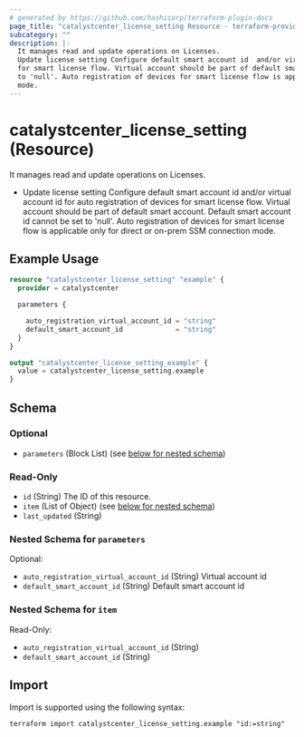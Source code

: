 ```yaml
---
# generated by https://github.com/hashicorp/terraform-plugin-docs
page_title: "catalystcenter_license_setting Resource - terraform-provider-catalystcenter"
subcategory: ""
description: |-
  It manages read and update operations on Licenses.
  Update license setting Configure default smart account id  and/or virtual account id for auto registration of devices
  for smart license flow. Virtual account should be part of default smart account. Default smart account id cannot be set
  to 'null'. Auto registration of devices for smart license flow is applicable only for direct or on-prem SSM connection
  mode.
---
```


# catalystcenter_license_setting (Resource)

It manages read and update operations on Licenses.

- Update license setting Configure default smart account id  and/or virtual account id for auto registration of devices
for smart license flow. Virtual account should be part of default smart account. Default smart account id cannot be set
to 'null'. Auto registration of devices for smart license flow is applicable only for direct or on-prem SSM connection
mode.

## Example Usage

```terraform
resource "catalystcenter_license_setting" "example" {
  provider = catalystcenter

  parameters {

    auto_registration_virtual_account_id = "string"
    default_smart_account_id             = "string"
  }
}

output "catalystcenter_license_setting_example" {
  value = catalystcenter_license_setting.example
}
```

<!-- schema generated by tfplugindocs -->
## Schema

### Optional

- `parameters` (Block List) (see [below for nested schema](#nestedblock--parameters))

### Read-Only

- `id` (String) The ID of this resource.
- `item` (List of Object) (see [below for nested schema](#nestedatt--item))
- `last_updated` (String)

<a id="nestedblock--parameters"></a>
### Nested Schema for `parameters`

Optional:

- `auto_registration_virtual_account_id` (String) Virtual account id
- `default_smart_account_id` (String) Default smart account id


<a id="nestedatt--item"></a>
### Nested Schema for `item`

Read-Only:

- `auto_registration_virtual_account_id` (String)
- `default_smart_account_id` (String)

## Import

Import is supported using the following syntax:

```shell
terraform import catalystcenter_license_setting.example "id:=string"
```
